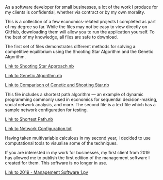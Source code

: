 As a software developer for small businesses, a lot of the work I produce for my clients is confidential, whether via contract or by my own morality.

This is a collection of a few economics-related projects I completed as part of my degree so far. While the files may not be easy to view directly on GitHub, downloading them will allow you to run the application yourself. To the best of my knowledge, all files are safe to download.

The first set of files demonstrates different methods for solving a competitive equilibrium using the Shooting Star Algorithm and the Genetic Algorithm.

[Link to Shooting Star Approach.nb](https://github.com/Dhinsa12/Academic-Projects/blob/main/Shooting%20Star%20Approach.nb) 

[Link to Genetic Algorithm.nb](https://github.com/Dhinsa12/Academic-Projects/blob/main/Genetic%20Algorithm.nb)

[Link to Comparison of Genetic and Shooting Star.nb](https://github.com/Dhinsa12/Academic-Projects/blob/main/Comparison%20of%20Genetic%20and%20Shooting%20Star.nb)

This file includes a shortest path algorithm — an example of dynamic programming commonly used in economics for sequential decision-making, social network analysis, and more. The second file is a text file which has a sample network configuration for testing.

[Link to Shortest Path.nb](https://github.com/Dhinsa12/Academic-Projects/blob/main/Shortest%20Path.nb)

[Link to Network Configuration.txt](https://github.com/Dhinsa12/Academic-Projects/blob/main/Network%20Configuration.txt)

Having taken multivariable calculous in my second year, I decided to use computational tools to visualise some of the techniques.



If you are interested in my work for businesses, my first client from 2019 has allowed me to publish the first edition of the management software I created for them. This software is no longer in use.


[Link to 2019 - Management Software 1.py](https://github.com/Dhinsa12/Academic-Projects/blob/main/2019%20-%20Management%20Software%201.py)
